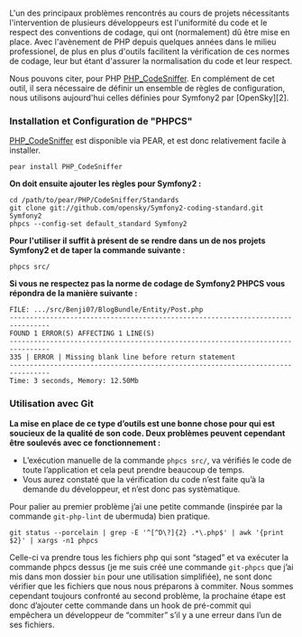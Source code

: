 
L'un des principaux problèmes rencontrés au cours de projets nécessitants l'intervention de plusieurs développeurs est l'uniformité du code et le respect des conventions de codage, qui ont (normalement) dû être mise en place.
Avec l'avènement de PHP depuis quelques années dans le milieu professionel, de plus en plus d'outils facilitent la vérification de ces normes de codage, leur but étant d'assurer la normalisation du code et leur respect.

Nous pouvons citer, pour PHP [PHP_CodeSniffer][1].
En complément de cet outil, il sera nécessaire de définir un ensemble de règles de configuration, nous utilisons aujourd'hui celles définies pour Symfony2 par [OpenSky][2].

### Installation et Configuration de "PHPCS"

[PHP_CodeSniffer][1] est disponible via PEAR, et est donc relativement facile à installer.

```
pear install PHP_CodeSniffer
```

**On doit ensuite ajouter les règles pour Symfony2 :**

```
cd /path/to/pear/PHP/CodeSniffer/Standards
git clone git://github.com/opensky/Symfony2-coding-standard.git Symfony2
phpcs --config-set default_standard Symfony2
```

**Pour l'utiliser il suffit à présent de se rendre dans un de nos projets Symfony2 et de taper la commande suivante :**

```
phpcs src/
```

**Si vous ne respectez pas la norme de codage de Symfony2 PHPCS vous répondra de la manière suivante :**

```
FILE: .../src/Benji07/BlogBundle/Entity/Post.php
--------------------------------------------------------------------------------
FOUND 1 ERROR(S) AFFECTING 1 LINE(S)
--------------------------------------------------------------------------------
335 | ERROR | Missing blank line before return statement
--------------------------------------------------------------------------------
Time: 3 seconds, Memory: 12.50Mb
```

### Utilisation avec Git

**La mise en place de ce type d’outils est une bonne chose pour qui est soucieux de la qualité de son code. Deux problèmes peuvent cependant être soulevés avec ce fonctionnement :**

- L’exécution manuelle de la commande `phpcs src/`, va vérifiés le code de toute l’application et cela peut prendre beaucoup de temps.
- Vous aurez constaté que la vérification du code n’est faite qu’à la demande du développeur, et n’est donc pas systèmatique.

Pour palier au premier problème j’ai une petite commande (inspirée par la commande `git-php-lint` de ubermuda) bien pratique.

```
git status --porcelain | grep -E '^[^D\?]{2} .*\.php$' | awk '{print $2}' | xargs -n1 phpcs
```

Celle-ci va prendre tous les fichiers php qui sont “staged” et va exécuter la commande phpcs dessus (je me suis créé une commande `git-phpcs` que j’ai mis dans mon dossier `bin` pour une utilisation simplifiée), ne sont donc vérifier que les fichiers que nous nous préparons à commiter.
Nous sommes cependant toujours confronté au second problème, la prochaine étape est donc d’ajouter cette commande dans un hook de pré-commit qui empêchera un développeur de “commiter” s’il y a une erreur dans l’un de ses fichiers.

 [1]: http://pear.php.net/package/PHP_CodeSniffer/